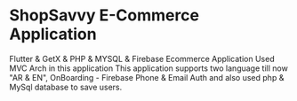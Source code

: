 # ShopSavvy E-Commerce Application
Flutter &  GetX & PHP & MYSQL & Firebase Ecommerce Application
Used MVC Arch in this application
This application supports two language till now "AR & EN",
OnBoarding - Firebase Phone & Email Auth 
and also used php & MySql database to save users.

